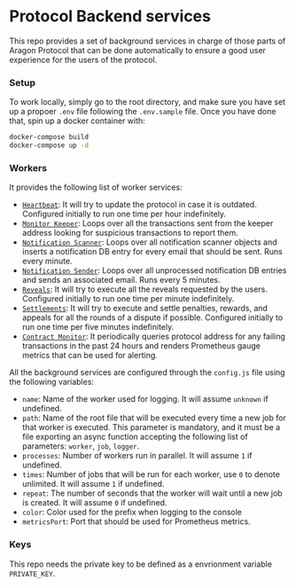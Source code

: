 # Protocol Backend services

This repo provides a set of background services in charge of those parts of Aragon Protocol that can be done automatically to ensure a good user experience for the users of the protocol.

### Setup

To work locally, simply go to the root directory, and make sure you have set up a propoer `.env` file following the `.env.sample` file.
Once you have done that, spin up a docker container with:
```bash
docker-compose build
docker-compose up -d
```

### Workers

It provides the following list of worker services:
- [`Heartbeat`](./src/workers/heartbeat.js): It will try to update the protocol in case it is outdated. Configured initially to run one time per hour indefinitely.
- [`Monitor Keeper`](./src/workers/monitor-keeper.js): Loops over all the transactions sent from the keeper address looking for suspicious transactions to report them.
- [`Notification Scanner`](./src/workers/notification-scanner.js): Loops over all notification scanner objects and inserts a notification DB entry for every email that should be sent. Runs every minute.
- [`Notification Sender`](./src/workers/notification-sender.js): Loops over all unprocessed notification DB entries and sends an associated email. Runs every 5 minutes.
- [`Reveals`](./src/workers/reveal.js): It will try to execute all the reveals requested by the users. Configured initially to run one time per minute indefinitely.
- [`Settlements`](./src/workers/settlements.js): It will try to execute and settle penalties, rewards, and appeals for all the rounds of a dispute if possible. Configured initially to run one time per five minutes indefinitely.
- [`Contract Monitor`](./src/workers/contract-monitor.js): It periodically queries protocol address for any failing transactions in the past 24 hours and renders Prometheus gauge metrics that can be used for alerting.

All the background services are configured through the `config.js` file using the following variables:
- `name`: Name of the worker used for logging. It will assume `unknown` if undefined.
- `path`: Name of the root file that will be executed every time a new job for that worker is executed. This parameter is mandatory, and it must be a file exporting an async function accepting the following list of parameters: `worker`, `job`, `logger`.
- `processes`: Number of workers run in parallel. It will assume `1` if undefined.
- `times`: Number of jobs that will be run for each worker, use `0` to denote unlimited. It will assume `1` if undefined.
- `repeat`: The number of seconds that the worker will wait until a new job is created. It will assume `0` if undefined.
- `color`: Color used for the prefix when logging to the console
- `metricsPort`: Port that should be used for Prometheus metrics.

### Keys

This repo needs the private key to be defined as a envrionment variable `PRIVATE_KEY`. 
